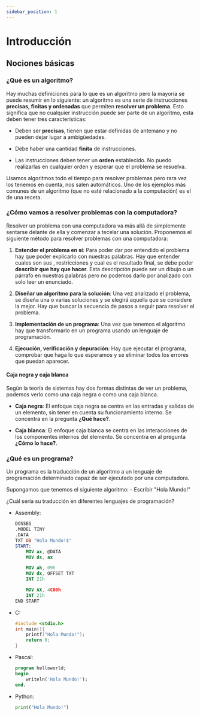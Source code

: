 ```yaml
---
sidebar_position: 1
---
```


# Introducción

## Nociones básicas

### ¿Qué es un algoritmo?
Hay muchas definiciones para lo que es un algoritmo pero la mayoría se puede resumir en lo siguiente: un algoritmo es una serie de instrucciones **precisas, finitas y ordenadas** que permiten **resolver un problema**. Esto significa que no cualquier instrucción puede ser parte de un algoritmo, esta deben tener tres características:

- Deben ser **precisas**, tienen que estar definidas de antemano y no pueden dejar lugar a ambigüedades.

- Debe haber una cantidad **finita** de instrucciones. 

- Las instrucciones deben tener un **orden** establecido. No puedo realizarlas en cualquier orden y esperar que el problema se resuelva.

Usamos algoritmos todo el tiempo para resolver problemas pero rara vez los tenemos en cuenta, nos salen automáticos. Uno de los ejemplos más comunes de un algoritmo (que no esté relacionado a la computación) es el de una receta.

### ¿Cómo vamos a resolver problemas con la computadora?

Resolver un problema con una computadora va más allá de simplemente sentarse delante de ella y comenzar a tecelar una solución. Proponemos el siguiente método para resolver problemas con una computadora:

1. **Entender el problema en sí**: Para poder dar por entendido el problema hay que poder explicarlo con nuestras palabras. Hay que entender cuales son sus , restricciones y cual es el resultado final, se debe poder **describir que hay que hacer**. Esta descripción puede ser un dibujo o un párrafo en nuestras palabras pero no podemos darlo por analizado con solo leer un enunciado.

2. **Diseñar un algoritmo para la solución**: Una vez analizado el problema, se diseña una o varias soluciones y se elegirá aquella que se considere la mejor. Hay que buscar la secuencia de pasos a seguir para resolver el problema.

3. **Implementación de un programa**: Una vez que tenemos el algoritmo hay que transformarlo en un programa usando un lenguaje de programación.

4. **Ejecución, verificación y depuración**: Hay que ejecutar el programa, comprobar que haga lo que esperamos y se eliminar todos los errores que puedan aparecer.

#### Caja negra y caja blanca
Según la teoría de sistemas hay dos formas distintas de ver un problema, podemos verlo como una caja negra o como una caja blanca.

- **Caja negra**: El enfoque caja negra se centra en las entradas y salidas de un elemento, sin tener en cuenta su funcionamiento interno. Se concentra en la pregunta **¿Qué hace?**.

- **Caja blanca**: El enfoque caja blanca se centra en las interacciones de los componentes internos del elemento. Se concentra en al pregunta **¿Cómo lo hace?**.

### ¿Qué es un programa?
Un programa es la traducción de un algoritmo a un lenguaje de programación determinado capaz de ser ejecutado por una computadora. 

Supongamos que tenemos el siguiente algoritmo:
    - Escribir "Hola Mundo!"

¿Cuál sería su traducción en diferentes lenguajes de programación?

- Assembly:
    ```nasm
    DOSSEG
    .MODEL TINY
    .DATA
    TXT DB "Hola Mundo!$"
    START:
        MOV ax, @DATA
        MOV ds, ax

        MOV ah, 09h
        MOV dx, OFFSET TXT
        INT 21h

        MOV AX, 4C00h
        INT 21h
    END START
    ```
- C:
    ```c
    #include <stdio.h>
    int main(){
        printf("Hola Mundo!");
        return 0;
    }
    ```

- Pascal:
    ```pascal
    program helloworld;
    begin
        writeln('Hola Mundo!');
    end.
    ```

- Python:
    ```python
    print("Hola Mundo!")
    ```

